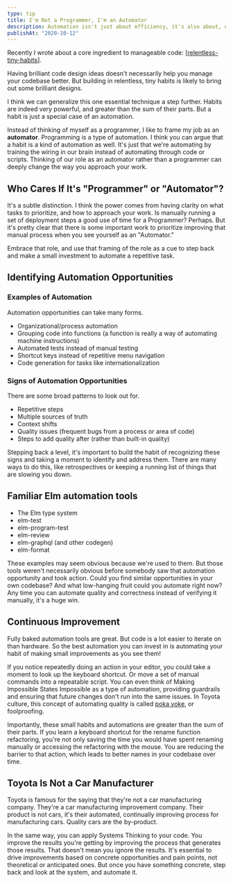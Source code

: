 ```yaml
---
type: tip
title: I'm Not a Programmer, I'm an Automator
description: Automation isn't just about efficiency, it's also about, quality, safety, and continuous improvement.
publishAt: "2020-10-12"
---
```


Recently I wrote about a core ingredient to manageable code: [[relentless-tiny-habits]].

Having brilliant code design ideas doesn't necessarily help you manage your codebase better. But building in relentless, tiny habits is likely to bring out some brilliant designs.

I think we can generalize this one essential technique a step further. Habits are indeed very powerful, and greater than the sum of their parts. But a habit is just a special case of an automation.

Instead of thinking of myself as a programmer, I like to frame my job as an **automator**. Programming is a type of automation. I think you can argue that a habit is a kind of automation as well. It's just that we're automating by training the wiring in our brain instead of automating through code or scripts. Thinking of our role as an automator rather than a programmer can deeply change the way you approach your work.

## Who Cares If It's "Programmer" or "Automator"?

It's a subtle distinction. I think the power comes from having clarity on what tasks to prioritize, and how to approach your work. Is manually running a set of deployment steps a good use of time for a Programmer? Perhaps. But it's pretty clear that there is some important work to prioritize improving that manual process when you see yourself as an "Automator."

Embrace that role, and use that framing of the role as a cue to step back and make a small investment to automate a repetitive task.

## Identifying Automation Opportunities

### Examples of Automation

Automation opportunities can take many forms.

- Organizational/process automation
- Grouping code into functions (a function is really a way of automating machine instructions)
- Automated tests instead of manual testing
- Shortcut keys instead of repetitive menu navigation
- Code generation for tasks like internationalization

### Signs of Automation Opportunities

There are some broad patterns to look out for.

- Repetitive steps
- Multiple sources of truth
- Context shifts
- Quality issues (frequent bugs from a process or area of code)
- Steps to add quality after (rather than built-in quality)

Stepping back a level, it's important to build the habit of recognizing these signs and taking a moment to identify and address them. There are many ways to do this, like retrospectives or keeping a running list of things that are slowing you down.

## Familiar Elm automation tools

- The Elm type system
- elm-test
- elm-program-test
- elm-review
- elm-graphql (and other codegen)
- elm-format

These examples may seem obvious because we're used to them. But those tools weren't necessarily obvious before somebody saw that automation opportunity and took action. Could you find similar opportunities in your own codebase? And what low-hanging fruit could you automate right now? Any time you can automate quality and correctness instead of verifying it manually, it's a huge win.

## Continuous Improvement

Fully baked automation tools are great. But code is a lot easier to iterate on than hardware. So the best automation you can invest in is automating your habit of making small improvements as you see them!

If you notice repeatedly doing an action in your editor, you could take a moment to look up the keyboard shortcut. Or move a set of manual commands into a repeatable script. You can even think of Making Impossible States Impossible as a type of automation, providing guardrails and ensuring that future changes don't run into the same issues. In Toyota culture, this concept of automating quality is called [poka yoke](https://kanbanize.com/lean-management/improvement/what-is-poka-yoke), or foolproofing.

Importantly, these small habits and automations are greater than the sum of their parts. If you learn a keyboard shortcut for the rename function refactoring, you're not only saving the time you would have spent renaming manually or accessing the refactoring with the mouse. You are reducing the barrier to that action, which leads to better names in your codebase over time.

## Toyota Is Not a Car Manufacturer

Toyota is famous for the saying that they're not a car manufacturing company. They're a car manufacturing improvement company. Their product is not cars, it's their automated, continually improving process for manufacturing cars. Quality cars are the by-product.

In the same way, you can apply Systems Thinking to your code. You improve the results you're getting by improving the process that generates those results. That doesn't mean you ignore the results. It's essential to drive improvements based on concrete opportunities and pain points, not theoretical or anticipated ones. But once you have something concrete, step back and look at the system, and automate it.

[//begin]: # "Autogenerated link references for markdown compatibility"
[relentless-tiny-habits]: relentless-tiny-habits "Relentless Tiny Habits"
[//end]: # "Autogenerated link references"